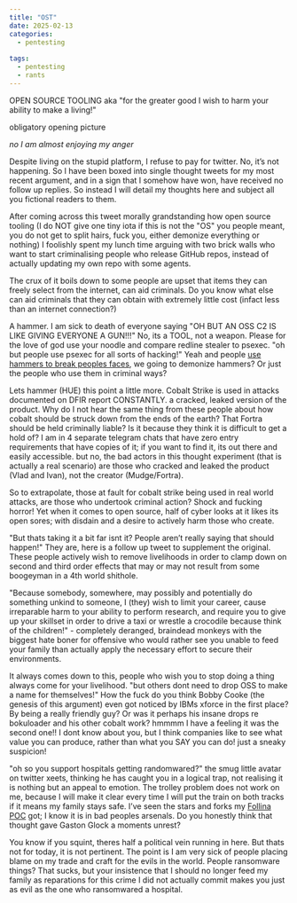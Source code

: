 ```yaml
---
title: "OST"
date: 2025-02-13
categories:
  - pentesting
  
tags:
  - pentesting
  - rants
---
```


OPEN SOURCE TOOLING
aka "for the greater good I wish to harm your ability to make a living!"

obligatory opening picture

*no I am almost enjoying my anger*

Despite living on the stupid platform, I refuse to pay for twitter. No, it’s not happening. So I have been boxed into single thought tweets for my most recent argument, and in a sign that I somehow have won, have received no follow up replies. So instead I will detail my thoughts here and subject all you fictional readers to them.

After coming across this tweet morally grandstanding how open source tooling (I do NOT give one tiny iota if this is not the "OS" you people meant, you do not get to split hairs, fuck you, either demonize everything or nothing) I foolishly spent my lunch time arguing with two brick walls who want to start criminalising people who release GitHub repos, instead of actually updating my own repo with some agents.

The crux of it boils down to some people are upset that items they can freely select from the internet, can aid criminals. Do you know what else can aid criminals that they can obtain with extremely little cost (infact less than an internet connection?) 

A hammer. I am sick to death of everyone saying "OH BUT AN OSS C2 IS LIKE GIVING EVERYONE A GUN!!!" No, its a TOOL, not a weapon. Please for the love of god use your noodle and compare redline stealer to psexec. "oh but people use psexec for all sorts of hacking!" Yeah and people [use hammers to break peoples faces](https://www.foxnews.com/us/suspect-brutal-louisiana-hammer-attack-college-student-subject-ice-hold-request), we going to demonize hammers? Or just the people who use them in criminal ways?

Lets hammer (HUE) this point a little more. Cobalt Strike is used in attacks documented on DFIR report CONSTANTLY. a cracked, leaked version of the product. Why do I not hear the same thing from these people about how cobalt should be struck down from the ends of the earth? That Fortra should be held criminally liable? Is it because they think it is difficult to get a hold of? I am in 4 separate telegram chats that have zero entry requirements that have copies of it; if you want to find it, its out there and easily accessible. but no, the bad actors in this thought experiment (that is actually a real scenario) are those who cracked and leaked the product (Vlad and Ivan), not the creator (Mudge/Fortra).

So to extrapolate, those at fault for cobalt strike being used in real world attacks, are those who undertook criminal action? Shock and fucking horror! Yet when it comes to open source, half of cyber looks at it likes its open sores; with disdain and a desire to actively harm those who create.

"But thats taking it a bit far isnt it? People aren’t really saying that should happen!" They are, here is a follow up tweet to supplement the original. These people actively wish to remove livelihoods in order to clamp down on second and third order effects that may or may not result from some boogeyman in a 4th world shithole.

"Because somebody, somewhere, may possibly and potentially do something unkind to someone, I (they) wish to limit your career, cause irreparable harm to your ability to perform research, and require you to give up your skillset in order to drive a taxi or wrestle a crocodile because think of the children!" - completely deranged, braindead monkeys with the biggest hate boner for offensive who would rather see you unable to feed your family than actually apply the necessary effort to secure their environments. 

It always comes down to this, people who wish you to stop doing a thing always come for your livelihood. "but others dont need to drop OSS to make a name for themselves!" How the fuck do you think Bobby Cooke (the genesis of this argument) even got noticed by IBMs xforce in the first place? By being a really friendly guy? Or was it perhaps his insane drops re bokuloader and his other cobalt work? hmmmm I have a feeling it was the second one!! I dont know about you, but I think companies like to see what value you can produce, rather than what you SAY you can do! just a sneaky suspicion!

"oh so you support hospitals getting randomwared?" the smug little avatar on twitter xeets, thinking he has caught you in a logical trap, not realising it is nothing but an appeal to emotion. The trolley problem does not work on me, because I will make it clear every time I will put the train on both tracks if it means my family stays safe. I’ve seen the stars and forks my [Follina POC](https://github.com/onecloudemoji/CVE-2022-30190) got; I know it is in bad peoples arsenals. Do you honestly think that thought gave Gaston Glock a moments unrest?

You know if you squint, theres half a political vein running in here. But thats not for today, it is not pertinent. The point is I am very sick of people placing blame on my trade and craft for the evils in the world. People ransomware things? That sucks, but your insistence that I should no longer feed my family as reparations for this crime I did not actually commit makes you just as evil as the one who ransomwared a hospital.
